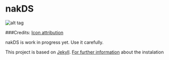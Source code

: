 # nakDS
![alt tag](https://github.com/nabaroa/nakDS/blob/master/docs/assets/cover.png)

###Credits:
[Icon attribution](https://thenounproject.com/search/?q=connect&i=139022)

nakDS is work in progress yet. Use it carefully.

This project is based on [Jekyll](https://jekyllrb.com/). [For further information](https://jekyllrb.com/docs/installation/) about the instalation
